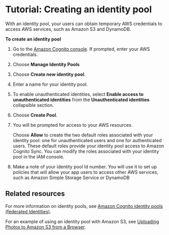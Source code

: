 # Tutorial: Creating an identity pool<a name="tutorial-create-identity-pool"></a>

With an identity pool, your users can obtain temporary AWS credentials to access AWS services, such as Amazon S3 and DynamoDB\.

**To create an identity pool**

1. Go to the [Amazon Cognito console](https://console.aws.amazon.com/cognito/home)\. If prompted, enter your AWS credentials\.

1. Choose **Manage Identity Pools**

1. Choose **Create new identity pool**\.

1. Enter a name for your identity pool\.

1. To enable unauthenticated identities, select **Enable access to unauthenticated identities** from the **Unauthenticated identities** collapsible section\.

1. Choose **Create Pool**\.

1. You will be prompted for access to your AWS resources\.

   Choose **Allow** to create the two default roles associated with your identity pool: one for unauthenticated users and one for authenticated users\. These default roles provide your identity pool access to Amazon Cognito Sync\. You can modify the roles associated with your identity pool in the IAM console\.

1. Make a note of your identity pool Id number\. You will use it to set up policies that will allow your app users to access other AWS services, such as Amazon Simple Storage Service or DynamoDB

## Related resources<a name="tutorial-related-resources-2"></a>

For more information on identity pools, see [Amazon Cognito identity pools \(federated Identities\)](cognito-identity.md)\.

For an example of using an identity pool with Amazon S3, see [Uploading Photos to Amazon S3 from a Browser](https://docs.aws.amazon.com/sdk-for-javascript/latest/developer-guide/s3-example-photo-album.html)\.